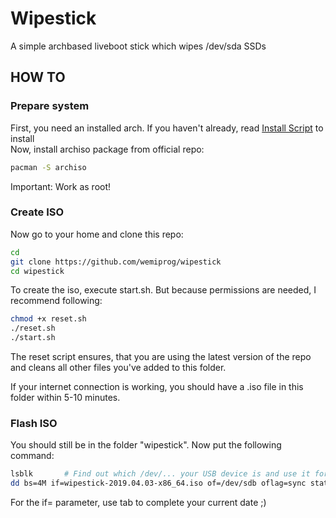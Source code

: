 # Wipestick
A simple archbased liveboot stick which wipes /dev/sda SSDs

## HOW TO
### Prepare system
First, you need an installed arch. If you haven't already, read [Install Script](PREPARE.md) to install\
Now, install archiso package from official repo:
```bash
pacman -S archiso
```

Important: Work as root!

### Create ISO
Now go to your home and clone this repo:
```sh
cd
git clone https://github.com/wemiprog/wipestick
cd wipestick
```

To create the iso, execute start.sh. But because permissions are needed, I recommend following:
```sh
chmod +x reset.sh
./reset.sh
./start.sh
```

The reset script ensures, that you are using the latest version of the repo and cleans all other files you've added to this folder.

If your internet connection is working, you should have a .iso file in this folder within 5-10 minutes.

### Flash ISO
You should still be in the folder "wipestick".
Now put the following command:
```sh
lsblk       # Find out which /dev/... your USB device is and use it for of= in the command below
dd bs=4M if=wipestick-2019.04.03-x86_64.iso of=/dev/sdb oflag=sync status=progress
```
For the if= parameter, use tab to complete your current date ;)